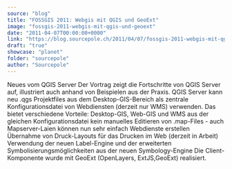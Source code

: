 ```yaml
---
source: "blog"
title: "FOSSGIS 2011: Webgis mit QGIS und GeoExt"
image: "fossgis-2011-webgis-mit-qgis-und-geoext"
date: "2011-04-07T00:00:00+0000"
link: "https://blog.sourcepole.ch/2011/04/07/fossgis-2011-webgis-mit-qgis-und-geoext/"
draft: "true"
showcase: "planet"
folder: "sourcepole"
author: "Sourcepole"
---
```


Neues vom QGIS Server
Der Vortrag zeigt die Fortschritte von QGIS Server auf, illustriert auch anhand von Beispielen aus der Praxis. QGIS Server kann neu .qgs Projektfiles aus dem Desktop-GIS-Bereich als zentrale Konfigurationsdatei von Webdiensten (derzeit nur WMS) verwenden. Das bietet verschiedene Vorteile:
Desktop-GIS, Web-GIS und WMS aus der gleichen Konfigurationsdatei kein manuelles Editieren von .map-Files - auch Mapserver-Laien können nun sehr einfach Webdienste erstellen Übernahme von Druck-Layouts für das Drucken im Web (derzeit in Arbeit) Verwendung der neuen Label-Engine und der erweiterten Symbolisierungsmöglichkeiten aus der neuen Symbology-Engine Die Client-Komponente wurde mit GeoExt (OpenLayers, ExtJS,GeoExt) realisiert.
